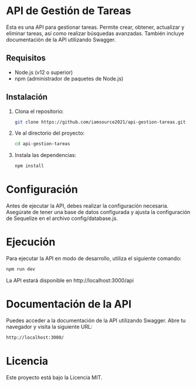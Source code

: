 # API de Gestión de Tareas

Esta es una API para gestionar tareas. Permite crear, obtener, actualizar y eliminar tareas, así como realizar búsquedas avanzadas. También incluye documentación de la API utilizando Swagger.

## Requisitos

- Node.js (v12 o superior)
- npm (administrador de paquetes de Node.js)

## Instalación

1. Clona el repositorio:

   ```bash
   git clone https://github.com/iamsource2021/api-gestion-tareas.git
   ```

2. Ve al directorio del proyecto:

   ```bash
   cd api-gestion-tareas

   ```
3. Instala las dependencias:
   
   ```bash
   npm install

   ```
# Configuración

Antes de ejecutar la API, debes realizar la configuración necesaria. Asegúrate de tener una base de datos configurada y ajusta la configuración de Sequelize en el archivo config/database.js.

# Ejecución

Para ejecutar la API en modo de desarrollo, utiliza el siguiente comando:

   ```bash
   npm run dev

   ```

La API estará disponible en http://localhost:3000/api   

# Documentación de la API

Puedes acceder a la documentación de la API utilizando Swagger. Abre tu navegador y visita la siguiente URL:

   ```bash
   http://localhost:3000/

   ```
   

# Licencia

Este proyecto está bajo la Licencia MIT.

